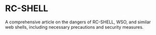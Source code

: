 # RC-SHELL
A comprehensive article on the dangers of RC-SHELL, WSO, and similar web shells, including necessary precautions and security measures.
